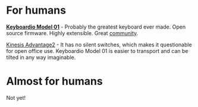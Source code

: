 # For humans

[**Keyboardio Model 01**](https://keyboard.io/) - Probably the greatest keyboard ever made. Open source firmware. Highly extensible. Great [community](https://community.keyboard.io/).

[Kinesis Advantage2](https://kinesis-ergo.com/keyboards/advantage2-keyboard/) - It has no silent switches, which makes it questionable for open office use. Keyboardio Model 01 is easier to transport and can be tilted in any way imaginable.

# Almost for humans

Not yet!
